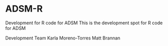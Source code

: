 # ADSM-R
Development for R code for ADSM
This is the development spot for R code for ADSM

Development Team
Karla Moreno-Torres
Matt Brannan

